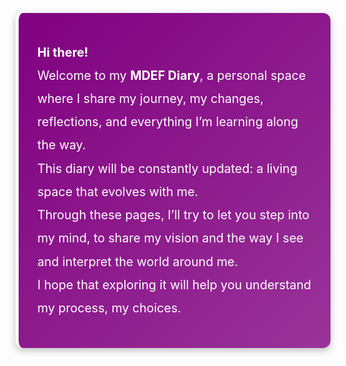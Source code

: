 <style>
blockquote {
  background: linear-gradient(135deg, #800080, #993399); /* Gradient purple */
  border-left: 5px solid #ffffff; /* Bordo bianco */
  padding: 25px 30px;
  border-radius: 12px;
  color: #ffffff;
  font-size: 1.4em;
  line-height: 1.9;
  max-width: 800px;
  margin: 30px auto;
  box-shadow: 0 4px 12px rgba(0,0,0,0.25);
  transition: all 0.3s ease; /* Animazione dolce per hover */
}

blockquote:hover {
  background: linear-gradient(135deg, #993399, #bb33cc); /* Gradient più chiaro al passaggio */
  box-shadow: 0 8px 20px rgba(0,0,0,0.35); /* Ombra più marcata */
  transform: translateY(-3px); /* Leggero sollevamento */
}
</style>

> **Hi there!**  
> Welcome to my **MDEF Diary**, a personal space where I share my journey, my changes, reflections, and everything I’m learning along the way.  
> This diary will be constantly updated: a living space that evolves with me.  
> Through these pages, I’ll try to let you step into my mind, to share my vision and the way I see and interpret the world around me.  
> I hope that exploring it will help you understand my process, my choices.

